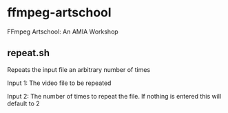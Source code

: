 # ffmpeg-artschool
FFmpeg Artschool: An AMIA Workshop

## repeat.sh
Repeats the input file an arbitrary number of times

Input 1: The video file to be repeated

Input 2: The number of times to repeat the file. If nothing is entered this will default to 2
